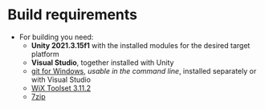 # Build requirements

* For building you need:
  * **Unity 2021.3.15f1** with the installed modules for the desired target platform
  * **Visual Studio**, together installed with Unity
  * [git for Windows](https://gitforwindows.org/), _usable in the command line_, installed separately or with Visual Studio
  * [WiX Toolset 3.11.2](https://github.com/wixtoolset/wix3/releases/tag/wix3112rtm)
  * [7zip](https://www.7-zip.org/download.html)

